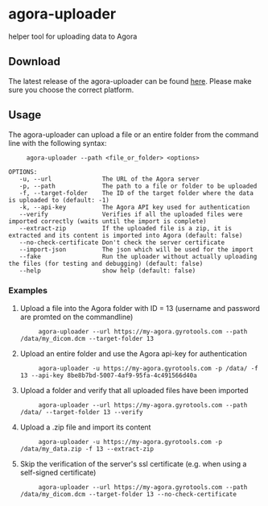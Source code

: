 # agora-uploader
helper tool for uploading data to Agora

## Download
The latest release of the agora-uploader can be found [here](https://github.com/GyroTools/agora-uploader/releases/latest/). Please make sure you choose the correct platform.

## Usage
The agora-uploader can upload a file or an entire folder from the command line with the following syntax:

```
     agora-uploader --path <file_or_folder> <options>
```

```
OPTIONS:
   -u, --url              The URL of the Agora server
   -p, --path             The path to a file or folder to be uploaded
   -f, --target-folder    The ID of the target folder where the data is uploaded to (default: -1)
   -k, --api-key          The Agora API key used for authentication 
   --verify               Verifies if all the uploaded files were imported correctly (waits until the import is complete)
   --extract-zip          If the uploaded file is a zip, it is extracted and its content is imported into Agora (default: false)   
   --no-check-certificate Don't check the server certificate
   --import-json          The json which will be used for the import 
   --fake                 Run the uploader without actually uploading the files (for testing and debugging) (default: false)
   --help                 show help (default: false)
```

### Examples

1. Upload a file into the Agora folder with ID = 13 (username and password are promted on the commandline)
     ```
          agora-uploader --url https://my-agora.gyrotools.com --path /data/my_dicom.dcm --target-folder 13
     ```

2. Upload an entire folder and use the Agora api-key for authentication
     ```
          agora-uploader -u https://my-agora.gyrotools.com -p /data/ -f 13 --api-key 8be8b7bd-5007-4af9-95fa-4c491566d40a
     ```

3. Upload a folder and verify that all uploaded files have been imported
     ```
          agora-uploader --url https://my-agora.gyrotools.com --path /data/ --target-folder 13 --verify
     ```

4. Upload a .zip file and import its content
     ```
          agora-uploader -u https://my-agora.gyrotools.com -p /data/my_data.zip -f 13 --extract-zip 
     ```

5. Skip the verification of the server's ssl certificate (e.g. when using a self-signed certificate)
     ```
          agora-uploader --url https://my-agora.gyrotools.com --path /data/my_dicom.dcm --target-folder 13 --no-check-certificate
     ```
